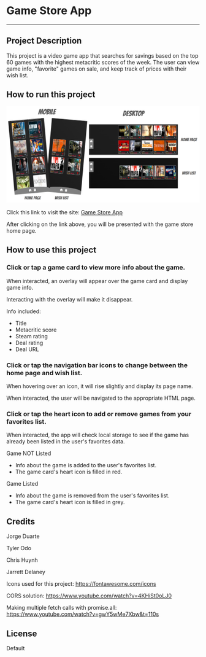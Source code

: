
# Game Store App

___

## Project Description

This project is a video game app that searches for savings based on the top 60 games with the highest metacritic scores of the week. The user can view game info, "favorite" games on sale, and keep track of prices with their wish list.

## How to run this project

<!-- Need to add actual demo photo -->
![Game Store App - demo](<assets/images/game store app - demo.png>)

<!-- Need to add actual URL -->
Click this link to visit the site:
[Game Store App](#)

After clicking on the link above, you will be presented with the game store home page.

## How to use this project

### Click or tap a game card to view more info about the game.

When interacted, an overlay will appear over the game card and display game info.

Interacting with the overlay will make it disappear.

Info included:
* Title
* Metacritic score
* Steam rating
* Deal rating
* Deal URL

### Click or tap the navigation bar icons to change between the home page and wish list.

When hovering over an icon, it will rise slightly and display its page name.

When interacted, the user will be navigated to the appropriate HTML page.

### Click or tap the heart icon to add or remove games from your favorites list.

When interacted, the app will check local storage to see if the game has already been listed in the user's favorites data.

Game NOT Listed
* Info about the game is added to the user's favorites list.
* The game card's heart icon is filled in red.

Game Listed
* Info about the game is removed from the user's favorites list.
* The game card's heart icon is filled in grey.

## Credits

Jorge Duarte

Tyler Odo

Chris Huynh

Jarrett Delaney

Icons used for this project:
https://fontawesome.com/icons

CORS solution:
https://www.youtube.com/watch?v=4KHiSt0oLJ0

Making multiple fetch calls with promise.all:
https://www.youtube.com/watch?v=gwY5wMe7Xbw&t=110s

## License

Default